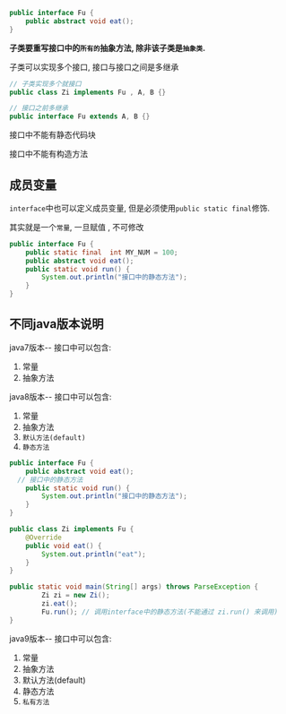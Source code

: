 ```java
public interface Fu {
    public abstract void eat();
}
```

**子类要重写接口中的`所有的`抽象方法, 除非该子类是`抽象类`.**

子类可以实现多个接口, 接口与接口之间是多继承

```java
// 子类实现多个就接口
public class Zi implements Fu , A, B {}
```

```java
// 接口之前多继承
public interface Fu extends A, B {}
```

接口中不能有静态代码块

接口中不能有构造方法

## 成员变量

`interface`中也可以定义成员变量, 但是必须使用`public static final`修饰.

其实就是一个`常量`, 一旦赋值 , 不可修改

```java
public interface Fu {
    public static final  int MY_NUM = 100;
    public abstract void eat();
    public static void run() {
        System.out.println("接口中的静态方法");
    }
}
```

## 不同java版本说明

java7版本-- 接口中可以包含: 

1. 常量
2. 抽象方法

java8版本-- 接口中可以包含: 

1. 常量
2. 抽象方法
3. `默认方法(default)`
4. `静态方法`

```java
public interface Fu {
    public abstract void eat();
  // 接口中的静态方法
    public static void run() {
        System.out.println("接口中的静态方法");
    }
}
```

```java
public class Zi implements Fu {
    @Override
    public void eat() {
        System.out.println("eat");
    }
}
```

```java
public static void main(String[] args) throws ParseException {
        Zi zi = new Zi();
        zi.eat();
        Fu.run(); // 调用interface中的静态方法(不能通过 zi.run() 来调用)
}
```





java9版本-- 接口中可以包含: 

1. 常量
2. 抽象方法
3. 默认方法(default)
4. 静态方法
5. `私有方法`

